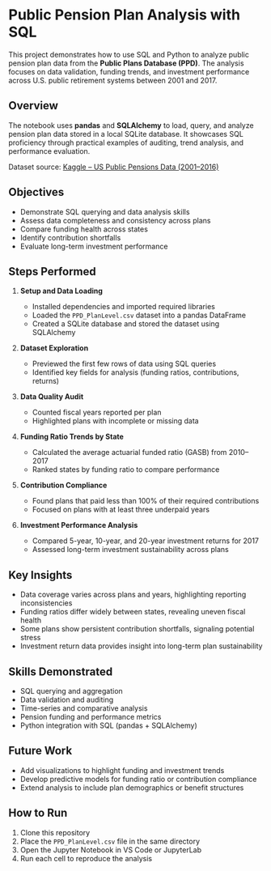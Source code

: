 # Public Pension Plan Analysis with SQL

This project demonstrates how to use SQL and Python to analyze public pension plan data from the **Public Plans Database (PPD)**. The analysis focuses on data validation, funding trends, and investment performance across U.S. public retirement systems between 2001 and 2017.

## Overview

The notebook uses **pandas** and **SQLAlchemy** to load, query, and analyze pension plan data stored in a local SQLite database.
It showcases SQL proficiency through practical examples of auditing, trend analysis, and performance evaluation.

Dataset source: [Kaggle – US Public Pensions Data (2001–2016)](https://www.kaggle.com/datasets/meepbobeep/us-public-pensions-data-fiscal-years-20012016)

## Objectives

* Demonstrate SQL querying and data analysis skills
* Assess data completeness and consistency across plans
* Compare funding health across states
* Identify contribution shortfalls
* Evaluate long-term investment performance

## Steps Performed

1. **Setup and Data Loading**

   * Installed dependencies and imported required libraries
   * Loaded the `PPD_PlanLevel.csv` dataset into a pandas DataFrame
   * Created a SQLite database and stored the dataset using SQLAlchemy

2. **Dataset Exploration**

   * Previewed the first few rows of data using SQL queries
   * Identified key fields for analysis (funding ratios, contributions, returns)

3. **Data Quality Audit**

   * Counted fiscal years reported per plan
   * Highlighted plans with incomplete or missing data

4. **Funding Ratio Trends by State**

   * Calculated the average actuarial funded ratio (GASB) from 2010–2017
   * Ranked states by funding ratio to compare performance

5. **Contribution Compliance**

   * Found plans that paid less than 100% of their required contributions
   * Focused on plans with at least three underpaid years

6. **Investment Performance Analysis**

   * Compared 5-year, 10-year, and 20-year investment returns for 2017
   * Assessed long-term investment sustainability across plans

## Key Insights

* Data coverage varies across plans and years, highlighting reporting inconsistencies
* Funding ratios differ widely between states, revealing uneven fiscal health
* Some plans show persistent contribution shortfalls, signaling potential stress
* Investment return data provides insight into long-term plan sustainability

## Skills Demonstrated

* SQL querying and aggregation
* Data validation and auditing
* Time-series and comparative analysis
* Pension funding and performance metrics
* Python integration with SQL (pandas + SQLAlchemy)

## Future Work

* Add visualizations to highlight funding and investment trends
* Develop predictive models for funding ratio or contribution compliance
* Extend analysis to include plan demographics or benefit structures

## How to Run

1. Clone this repository
2. Place the `PPD_PlanLevel.csv` file in the same directory
3. Open the Jupyter Notebook in VS Code or JupyterLab
4. Run each cell to reproduce the analysis

